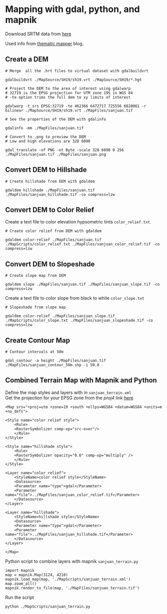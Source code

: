 # Mapping with gdal, python, and mapnik
Download SRTM data from [here](http://www.viewfinderpanoramas.org/dem3.html#andes)  

Used info from [thematic mapper](http://blog.thematicmapping.org/2012/06/digital-terrain-modeling-and-mapping.html) blog.


## Create a DEM

	# Merge  all the .hrt files to virtual dataset with gdalbuildvrt

	gdalbuildvrt ./MapSource/SH19/sh19.vrt ./MapSource/SH19/*.hgt

	# Project the DEM to the area of interest using gdalwarp
	# 32719 is the EPSG projection for UTM zone 19S in WGS 84
	# -te option trims the full dem to xy limits of interest

	gdalwarp -t_srs EPSG:32719 -te 462366 6472717 725556 6828061 -r bilinear ./MapSource/SH19/sh19.vrt ./MapFiles/sanjuan.tif

	# See the properties of the DEM with gdalinfo
	
	gdalinfo -mm ./MapFiles/sanjuan.tif

	# Convert to .png to preview the DEM
	# Low and high elevations are 328 6090
	
	gdal_translate -of PNG -ot Byte -scale 328 6090 0 256 ./MapFiles/sanjuan.tif ./MapFiles/sanjuan.png
	

## Convert DEM to Hillshade

	# Create hillshade from DEM with gdaldem
	
	gdaldem hillshade ./MapFiles/sanjuan.tif ./MapFiles/sanjuan_hillshade.tif -co compress=lzw


## Convert DEM to Color Relief

Create a text file to color elevation hypsometric tints `color_relief.txt`.

	# Create color relief from DEM with gdaldem

	gdaldem color-relief ./MapFiles/sanjuan.tif ./MapScripts/color_relief.txt ./MapFiles/sanjuan_color_relief.tif -co compress=lzw


## Convert DEM to Slopeshade

	# Create slope map from DEM
	
	gdaldem slope ./MapFiles/sanjuan.tif ./MapFiles/sanjuan_slope.tif -co compress=lzw

Create a text file to color slope from black to white `color_slope.txt`

	# Slopeshade from slope map	
	
	gdaldem color-relief ./MapFiles/sanjuan_slope.tif ./MapScripts/color_slope.txt ./MapFiles/sanjuan_slopeshade.tif -co compress=lzw


## Create Contour Map
	
	# Contour intervals at 50m	

	gdal_contour -a height ./MapFiles/sanjuan.tif ./MapFiles/sanjuan_contour_50m.shp -i 50.0


## Combined Terrain Map with Mapnik and Python

Define the map styles and layers with in `sanjuan_terrain.xml`  
Get the projection for your EPSG zone from the *proj4* link [here](http://spatialreference.org/ref/epsg/32719/)

	<Map srs="+proj=utm +zone=19 +south +ellps=WGS84 +datum=WGS84 +units=m +no_defs">
 
  	<Style name="color relief style">
    	<Rule>
      	<RasterSymbolizer comp-op="src-over"/>
    	</Rule>
  	</Style>

  	<Style name="hillshade style">
    	<Rule>
      	<RasterSymbolizer opacity="0.6" comp-op="multiply" />
    	</Rule>
  	</Style>
 
  	<Layer name="color relief">
    	<StyleName>color relief style</StyleName>
    	<Datasource>
      	<Parameter name="type">gdal</Parameter>
      	<Parameter name="file">../MapFiles/sanjuan_color_relief.tif</Parameter>
    	</Datasource>
  	</Layer>

  	<Layer name="hillshade">
    	<StyleName>hillshade style</StyleName>
    	<Datasource>
      	<Parameter name="type">gdal</Parameter>
      	<Parameter name="file">../MapFiles/sanjuan_hillshade.tif</Parameter>
    	</Datasource>
  	</Layer>
 
	</Map>

Python script to combine layers with mapnik `sanjuan_terrain.py`

	import mapnik
	map = mapnik.Map(3124, 4218)
	mapnik.load_map(map, './MapScripts/sanjuan_terrain.xml')
	map.zoom_all() 
	mapnik.render_to_file(map, './MapFiles/sanjuan_terrain.tif')

Run the script

	python ./MapScripts/sanjuan_terrain.py


